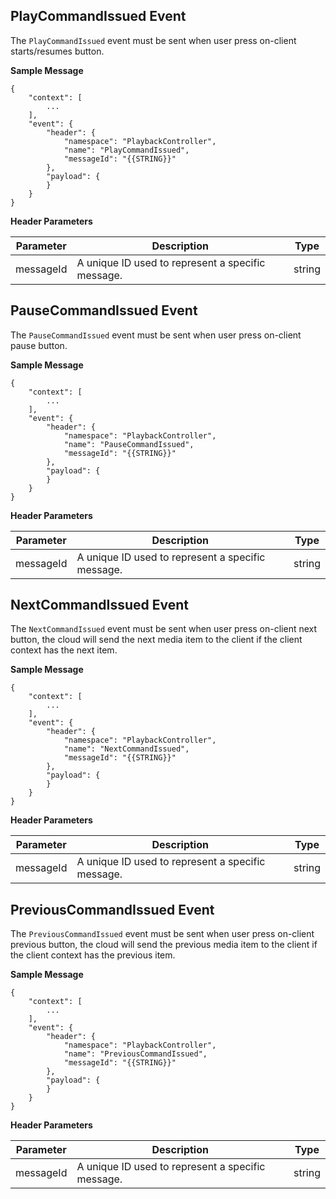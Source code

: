 ## PlayCommandIssued Event
The `PlayCommandIssued` event must be sent when user press on-client starts/resumes button.  

**Sample Message**
```
{
    "context": [
        ...     
    ],   
    "event": {
        "header": {
            "namespace": "PlaybackController",
            "name": "PlayCommandIssued",
            "messageId": "{{STRING}}"
        },
        "payload": {
        }
    }
}
```
**Header Parameters** 

| Parameter | Description | Type |
| ------------ | ------------- | ------------ |
| messageId | A unique ID used to represent a specific message.  | string |  

## PauseCommandIssued Event
The `PauseCommandIssued` event must be sent when user press on-client pause button.  

**Sample Message**
```
{
    "context": [
        ...      
    ],    
    "event": {
        "header": {
            "namespace": "PlaybackController",
            "name": "PauseCommandIssued",
            "messageId": "{{STRING}}"
        },
        "payload": {
        }
    }
}
```
**Header Parameters** 

| Parameter | Description | Type |
| ------------ | ------------- | ------------ |
| messageId | A unique ID used to represent a specific message.  | string |  

## NextCommandIssued Event
The `NextCommandIssued` event must be sent when user press on-client next button, the cloud will send the next media item to the client if the client context has the next item.     

**Sample Message**
```
{
    "context": [
        ...     
    ],     
    "event": {
        "header": {
            "namespace": "PlaybackController",
            "name": "NextCommandIssued",
            "messageId": "{{STRING}}"
        },
        "payload": {
        }
    }
}
```
**Header Parameters** 

| Parameter | Description | Type |
| ------------ | ------------- | ------------ |
| messageId | A unique ID used to represent a specific message.  | string |  

## PreviousCommandIssued Event
The `PreviousCommandIssued` event must be sent when user press on-client previous button, the cloud will send the previous media item to the client if the client context has the previous item. 

**Sample Message**
```
{
    "context": [
        ...       
    ],     
    "event": {
        "header": {
            "namespace": "PlaybackController",
            "name": "PreviousCommandIssued",
            "messageId": "{{STRING}}"
        },
        "payload": {
        }
    }
}
```
**Header Parameters** 

| Parameter | Description | Type |
| ------------ | ------------- | ------------ |
| messageId | A unique ID used to represent a specific message.  | string |  
